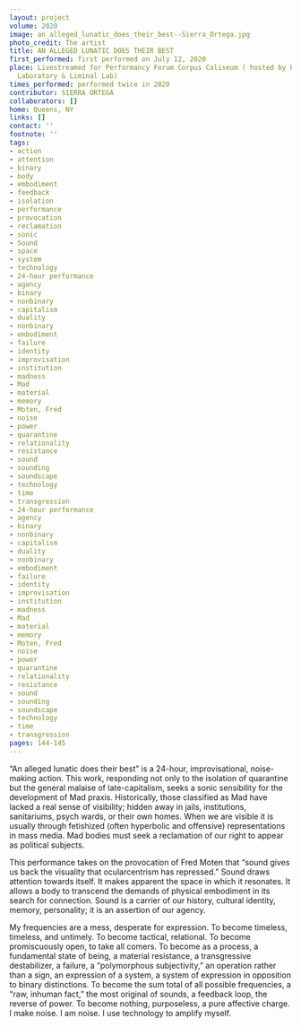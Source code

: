 ```yaml
---
layout: project
volume: 2020
image: an_alleged_lunatic_does_their_best--Sierra_Ortega.jpg
photo_credit: The artist
title: AN ALLEGED LUNATIC DOES THEIR BEST
first_performed: first performed on July 12, 2020
place: Livestreamed for Performancy Forum Corpus Coliseum ( hosted by Panoply Performance
  Laboratory & Liminal Lab)
times_performed: performed twice in 2020
contributor: SIERRA ORTEGA
collaborators: []
home: Queens, NY
links: []
contact: ''
footnote: ''
tags:
- action
- attention
- binary
- body
- embodiment
- feedback
- isolation
- performance
- provocation
- reclamation
- sonic
- Sound
- space
- system
- technology
- 24-hour performance
- agency
- binary
- nonbinary
- capitalism
- duality
- nonbinary
- embodiment
- failure
- identity
- improvisation
- institution
- madness
- Mad
- material
- memory
- Moten, Fred
- noise
- power
- quarantine
- relationality
- resistance
- sound
- sounding
- soundscape
- technology
- time
- transgression
- 24-hour performance
- agency
- binary
- nonbinary
- capitalism
- duality
- nonbinary
- embodiment
- failure
- identity
- improvisation
- institution
- madness
- Mad
- material
- memory
- Moten, Fred
- noise
- power
- quarantine
- relationality
- resistance
- sound
- sounding
- soundscape
- technology
- time
- transgression
pages: 144-145
---
```


“An alleged lunatic does their best” is a 24-hour, improvisational, noise-making action. This work, responding not only to the isolation of quarantine but the general malaise of late-capitalism, seeks a sonic sensibility for the development of Mad praxis. Historically, those classified as Mad have lacked a real sense of visibility; hidden away in jails, institutions, sanitariums, psych wards, or their own homes. When we are visible it is usually through fetishized (often hyperbolic and offensive) representations in mass media. Mad bodies must seek a reclamation of our right to appear as political subjects. 

This performance takes on the provocation of Fred Moten that “sound gives us back the visuality that ocularcentrism has repressed.” Sound draws attention towards itself. It makes apparent the space in which it resonates. It allows a body to transcend the demands of physical embodiment in its search for connection. Sound is a carrier of our history, cultural identity, memory, personality; it is an assertion of our agency.

My frequencies are a mess, desperate for expression. To become timeless, timeless, and untimely. To become tactical, relational. To become promiscuously open, to take all comers. To become as a process, a fundamental state of being, a material resistance, a transgressive destabilizer, a failure, a “polymorphous subjectivity,” an operation rather than a sign, an expression of a system, a system of expression in opposition to binary distinctions. To become the sum total of all possible frequencies, a “raw, inhuman fact,” the most original of sounds, a feedback loop, the reverse of power. To become nothing, purposeless, a pure affective charge. I make noise. I am noise. I use technology to amplify myself.